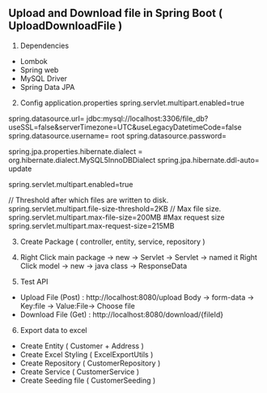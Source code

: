 ## Upload and Download file in Spring Boot ( UploadDownloadFile )
1. Dependencies
- Lombok
- Spring web
- MySQL Driver
- Spring Data JPA
2. Config application.properties
   spring.servlet.multipart.enabled=true

spring.datasource.url= jdbc:mysql://localhost:3306/file_db?useSSL=false&serverTimezone=UTC&useLegacyDatetimeCode=false
spring.datasource.username= root
spring.datasource.password=

spring.jpa.properties.hibernate.dialect = org.hibernate.dialect.MySQL5InnoDBDialect
spring.jpa.hibernate.ddl-auto= update


spring.servlet.multipart.enabled=true

// Threshold after which files are written to disk.
spring.servlet.multipart.file-size-threshold=2KB
// Max file size.
spring.servlet.multipart.max-file-size=200MB
#Max request size
spring.servlet.multipart.max-request-size=215MB

3. Create Package ( controller, entity, service, repository )

4. Right Click main package -> new -> Servlet -> Servlet -> named it
   Right Click model -> new -> java class -> ResponseData

5. Test API
- Upload File (Post) : http://localhost:8080/upload
  Body -> form-data -> Key:file -> Value:File-> Choose file
- Download File (Get) : http://localhost:8080/download/{fileId}

6. Export data to excel
- Create Entity ( Customer + Address )
- Create Excel Styling ( ExcelExportUtils )
- Create Repository ( CustomerRepository )
- Create Service ( CustomerService )
- Create Seeding file ( CustomerSeeding )